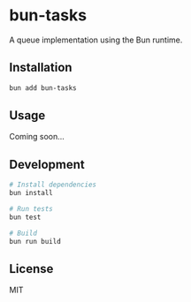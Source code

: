 # bun-tasks

A queue implementation using the Bun runtime.

## Installation

```bash
bun add bun-tasks
```

## Usage

Coming soon...

## Development

```bash
# Install dependencies
bun install

# Run tests
bun test

# Build
bun run build
```

## License

MIT
